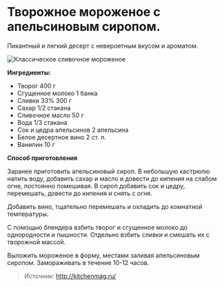 # Творожное мороженое с апельсиновым сиропом.

Пикантный и легкий десерт с невероятным вкусом и ароматом.

![Классическое сливочное мороженое](/images/Kulinar/IceCream/ice_cream_014.jpg 'Классическое сливочное мороженое')

**Ингредиенты:**

- Творог 400 г
- Сгущенное молоко 1 банка
- Сливки 33% 300 г
- Сахар 1/2 стакана
- Сливочное масло 50 г
- Вода 1/3 стакана
- Сок и цедра апельсинов 2 апельсина
- Белое десертное вино 2 ст. л.
- Ванилин 10 г


**Способ приготовления**

Заранее приготовить апельсиновый сироп. В небольшую кастрюлю налить воду, добавить сахар и масло и довести до кипения на слабом огне, постоянно помешивая. В сироп добавить сок и цедру, перемешать, довести до кипения и снять с огня. 

Добавить вино, тщательно перемешать и охладить до комнатной температуры. 

С помощью блендера взбить творог и сгущенное молоко до однородности и пышности. Отдельно взбить сливки и смешать их с творожной массой. 

Выложить мороженое в форму, местами заливая апельсиновым сиропом. Замораживать в течение 10-12 часов.

> Источник: http://kitchenmag.ru/
